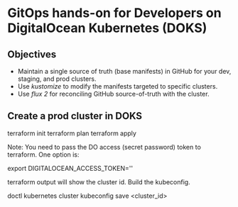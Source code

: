 # GitOps hands-on for Developers on DigitalOcean Kubernetes (DOKS)

## Objectives
- Maintain a single source of truth (base manifests) in GitHub for your dev, staging, and prod clusters.
- Use *kustomize* to modify the manifests targeted to specific clusters.
- Use *flux 2* for reconciling GitHub source-of-truth with the cluster.

## Create a prod cluster in DOKS 

terraform init
terraform plan
terraform apply


Note: You need to pass the DO access (secret password) token to terraform. One option is:

export DIGITALOCEAN_ACCESS_TOKEN='<your secret token>'


terraform output will show the cluster id. Build the kubeconfig.

doctl kubernetes cluster kubeconfig save <cluster_id>

